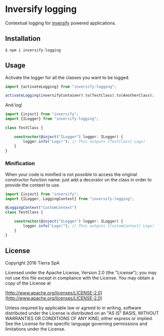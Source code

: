 # Inversify logging

Contextual logging for [inversify](https://github.com/inversify/InversifyJS) powered applications.

## Installation

`
$ npm i inversify-logging
`

## Usage

Activate the logger for all the classes you want to be logged.

```typescript
import {activateLogging} from "inversify-logging";

activateLogging(inversifyContainer).to(TestClass).to(AnotherClass);
```

And log!

```typescript
import {inject} from "inversify";
import {ILogger} from "inversify-logging";

class TestClass {

    constructor(@inject("ILogger") logger: ILogger) {
        logger.info("Logs!"); // This outputs [TestClass] Logs!
    }
}
```

### Minification

When your code is minified is not possible to access the original constructor function name: just add a decorator on the class in order to provide the context to use.

```typescript
import {inject} from "inversify";
import {ILogger, LoggingContext} from "inversify-logging";

@LoggingContext("CustomContext")
class TestClass {

    constructor(@inject("ILogger") logger: ILogger) {
        logger.info("Logs!"); // This outputs [CustomContext] Logs!
    }
}
```

## License

Copyright 2016 Tierra SpA

Licensed under the Apache License, Version 2.0 (the "License");
you may not use this file except in compliance with the License.
You may obtain a copy of the License at

[http://www.apache.org/licenses/LICENSE-2.0](http://www.apache.org/licenses/LICENSE-2.0)

Unless required by applicable law or agreed to in writing, software
distributed under the License is distributed on an "AS IS" BASIS,
WITHOUT WARRANTIES OR CONDITIONS OF ANY KIND, either express or implied.
See the License for the specific language governing permissions and
limitations under the License.
